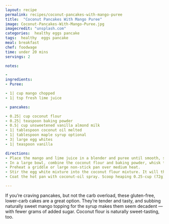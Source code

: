 ```yaml
---
layout: recipe
permalink: recipes/coconut-pancakes-with-mango-puree
title:  "Coconut Pancakes With Mango Puree"
image: Coconut-Pancakes-With-Mango-Puree.jpg
imagecredit: "unsplash.com"
categories:  healthy eggs pancake
tags:  healthy  eggs pancake
meal: breakfast
chef: foodwage
time: under 20 mins
servings: 2

notes:

- 
ingredients:
- Puree:

- 1| cup mango chopped
- 1| tsp fresh lime juice

- pancakes:

- 0.25| cup coconut flour
- 0.25| teaspoon baking powder
- 0.5| cup unsweetened vanilla almond milk
- 1| tablespoon coconut oil melted
- 1| tablespoon maple syrup optional
- 3| large egg whites
- 1| teaspoon vanilla

directions:
- Place the mango and lime juice in a blender and puree until smooth, scraping sides and repeating as needed. Pour into a small bowl.
- In a large bowl, combine the coconut flour and baking powder, whisk to combine. In a medium bowl, combine the almond milk, coconut oil, maple syrup, egg whites and vanilla and whisk vigorously for 1 minute to really incorporate the egg whites.
- Preheat a griddle or large non-stick pan over medium heat.
- Stir the egg white mixture into the coconut flour mixture. It will thicken as you stir. When well-mixed, it should be pourable but thick. If it is too thick, stir in another tablespoon of almond milk.
- Coat the hot pan with coconut-oil spray. Scoop heaping 0.25-cup (72g) portions and drop on the oiled pan, spreading into 4-inch rounds. Cook for about 2–3 minutes on the first side, until the edges look cooked and the top is bubbly. Carefully turn the cakes and cook for another 2 minutes, until puffed in the center and cooked through.

---
```


If you’re craving pancakes, but not the carb overload, these gluten-free, lower-carb cakes are a great option. They’re tender and tasty, and subbing naturally sweet mango topping for the syrup makes them seem decadent — with fewer grams of added sugar. Coconut flour is naturally sweet-tasting, too.
